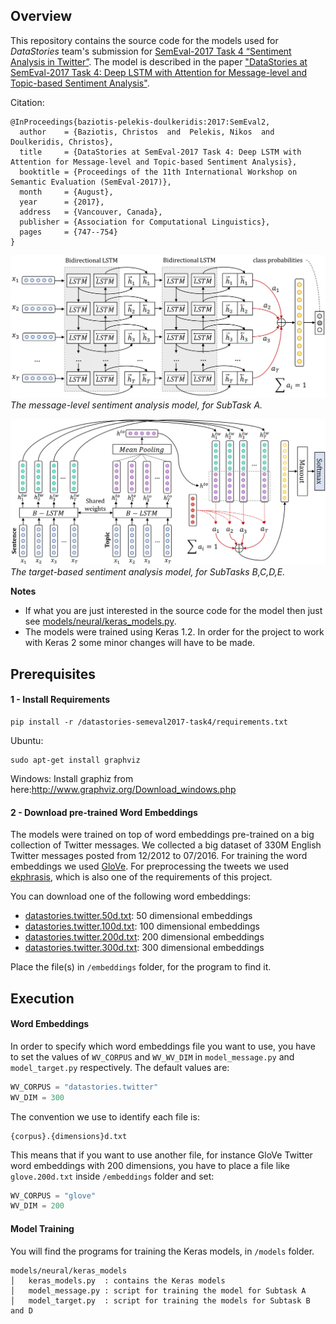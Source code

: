 ## Overview
This repository contains the source code for the models used for _DataStories_ team's submission
for [SemEval-2017 Task 4 “Sentiment Analysis in Twitter”](http://alt.qcri.org/semeval2017/task4/).
The model is described in the paper 
["DataStories at SemEval-2017 Task 4: Deep LSTM with Attention for Message-level and Topic-based Sentiment Analysis"](http://nlp.arizona.edu/SemEval-2017/pdf/SemEval126.pdf).

Citation:
```
@InProceedings{baziotis-pelekis-doulkeridis:2017:SemEval2,
  author    = {Baziotis, Christos  and  Pelekis, Nikos  and  Doulkeridis, Christos},
  title     = {DataStories at SemEval-2017 Task 4: Deep LSTM with Attention for Message-level and Topic-based Sentiment Analysis},
  booktitle = {Proceedings of the 11th International Workshop on Semantic Evaluation (SemEval-2017)},
  month     = {August},
  year      = {2017},
  address   = {Vancouver, Canada},
  publisher = {Association for Computational Linguistics},
  pages     = {747--754}
}
```

![MSA](task4A-1.png)
*The message-level sentiment analysis model, for SubTask A.*

![MSA](task4C-1.png)
*The target-based sentiment analysis model, for SubTasks B,C,D,E.*

**Notes**

* If what you are just interested in the source code for the model then just see 
[models/neural/keras_models.py](https://github.com/cbaziotis/datastories-semeval2017-task4/blob/master/models/neural/keras_models.py).
* The models were trained using Keras 1.2. In order for the project to work with Keras 2 some minor changes will have to be made.



## Prerequisites
#### 1 - Install Requirements
```
pip install -r /datastories-semeval2017-task4/requirements.txt
```

Ubuntu:
```
sudo apt-get install graphviz
```

Windows:
Install graphiz from here:http://www.graphviz.org/Download_windows.php


#### 2 - Download pre-trained Word Embeddings
The models were trained on top of word embeddings pre-trained on a big collection of Twitter messages.
We collected a big dataset of 330M English Twitter messages posted from 12/2012 to 07/2016. 
For training the word embeddings we used [GloVe](https://github.com/stanfordnlp/GloVe).
For preprocessing the tweets we used [ekphrasis](https://github.com/cbaziotis/ekphrasis), 
which is also one of the requirements of this project.

You can download one of the following word embeddings:
- [datastories.twitter.50d.txt](https://mega.nz/#!zsQXmZYI!M_y65hkHdY88iC3I8Yeo7N9IRBI4D9mrpz016fqiXwQ): 50 dimensional embeddings
- [datastories.twitter.100d.txt](https://mega.nz/#!OsYTjIrQ!gLp6YLa0A3ncXjaUffbgL2RtUI74bvSkUKpflAS0OyQ): 100 dimensional embeddings
- [datastories.twitter.200d.txt](https://mega.nz/#!W5BXBISB!Vu19nme_shT3RjVL4Pplu8PuyaRH5M5WaNwTYK4Rxes): 200 dimensional embeddings
- [datastories.twitter.300d.txt](https://mega.nz/#!u4hFAJpK!UeZ5ERYod-SwrekW-qsPSsl-GYwLFQkh06lPTR7K93I): 300 dimensional embeddings

Place the file(s) in `/embeddings` folder, for the program to find it.


## Execution


#### Word Embeddings
In order to specify which word embeddings file you want to use, 
you have to set the values of `WV_CORPUS` and `WV_WV_DIM` in `model_message.py` and `model_target.py` respectively.
The default values are:
```python
WV_CORPUS = "datastories.twitter"
WV_DIM = 300
```

The convention we use to identify each file is:
```
{corpus}.{dimensions}d.txt
```

This means that if you want to use another file, for instance GloVe Twitter word embeddings with 200 dimensions,
you have to place a file like `glove.200d.txt` inside `/embeddings` folder and set:
```python
WV_CORPUS = "glove"
WV_DIM = 200
```


#### Model Training
You will find the programs for training the Keras models, in `/models` folder.
```
models/neural/keras_models
│   keras_models.py  : contains the Keras models
│   model_message.py : script for training the model for Subtask A
│   model_target.py  : script for training the models for Subtask B and D
```